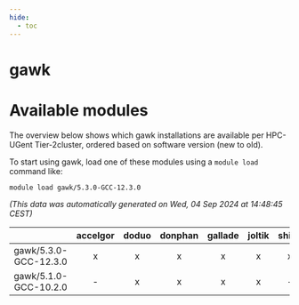 ```yaml
---
hide:
  - toc
---
```


gawk
====

# Available modules


The overview below shows which gawk installations are available per HPC-UGent Tier-2cluster, ordered based on software version (new to old).

To start using gawk, load one of these modules using a `module load` command like:

```shell
module load gawk/5.3.0-GCC-12.3.0
```

*(This data was automatically generated on Wed, 04 Sep 2024 at 14:48:45 CEST)*  

| |accelgor|doduo|donphan|gallade|joltik|shinx|skitty|
| :---: | :---: | :---: | :---: | :---: | :---: | :---: | :---: |
|gawk/5.3.0-GCC-12.3.0|x|x|x|x|x|x|x|
|gawk/5.1.0-GCC-10.2.0|-|x|x|x|x|-|x|
